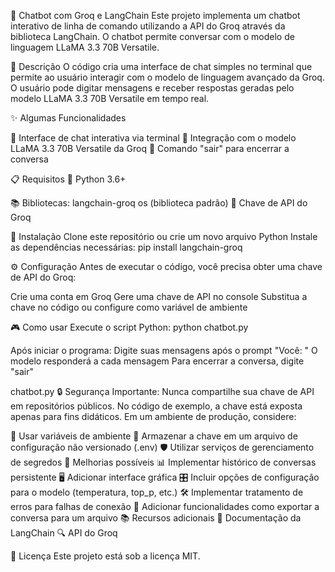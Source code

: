 🤖 Chatbot com Groq e LangChain
Este projeto implementa um chatbot interativo de linha de comando utilizando a API do Groq através da biblioteca LangChain. O chatbot permite conversar com o modelo de linguagem LLaMA 3.3 70B Versatile.

📝 Descrição
O código cria uma interface de chat simples no terminal que permite ao usuário interagir com o modelo de linguagem avançado da Groq. O usuário pode digitar mensagens e receber respostas geradas pelo modelo LLaMA 3.3 70B Versatile em tempo real.

✨ Algumas Funcionalidades

💬 Interface de chat interativa via terminal
🔌 Integração com o modelo LLaMA 3.3 70B Versatile da Groq
🚪 Comando "sair" para encerrar a conversa

📋 Requisitos
🐍 Python 3.6+

📚 Bibliotecas:
langchain-groq
os (biblioteca padrão)
🔑 Chave de API do Groq

🚀 Instalação
Clone este repositório ou crie um novo arquivo Python
Instale as dependências necessárias:
pip install langchain-groq

⚙️ Configuração
Antes de executar o código, você precisa obter uma chave de API do Groq:

Crie uma conta em Groq
Gere uma chave de API no console
Substitua a chave no código ou configure como variável de ambiente

🎮 Como usar
Execute o script Python:
python chatbot.py

Após iniciar o programa:
Digite suas mensagens após o prompt "Você: "
O modelo responderá a cada mensagem
Para encerrar a conversa, digite "sair"

chatbot.py
🔒 Segurança
Importante: Nunca compartilhe sua chave de API em repositórios públicos. No código de exemplo, a chave está exposta apenas para fins didáticos. Em um ambiente de produção, considere:

🔐 Usar variáveis de ambiente
📄 Armazenar a chave em um arquivo de configuração não versionado (.env)
🛡️ Utilizar serviços de gerenciamento de segredos
🔮 Melhorias possíveis
📊 Implementar histórico de conversas persistente
🖥️ Adicionar interface gráfica
🎛️ Incluir opções de configuração para o modelo (temperatura, top_p, etc.)
🛠️ Implementar tratamento de erros para falhas de conexão
💾 Adicionar funcionalidades como exportar a conversa para um arquivo
📚 Recursos adicionais
📖 Documentação da LangChain
🔍 API do Groq


📜 Licença
Este projeto está sob a licença MIT.
